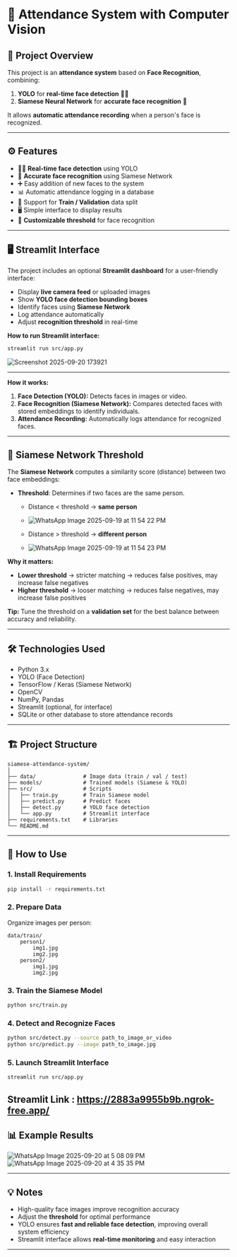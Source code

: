 # 📝 Attendance System with Computer Vision

## 📌 Project Overview

This project is an **attendance system** based on **Face Recognition**, combining:

1. **YOLO** for **real-time face detection** 🕵️‍♂️
2. **Siamese Neural Network** for **accurate face recognition** 🤖

It allows **automatic attendance recording** when a person's face is recognized.

---

## ⚙️ Features

* 🕵️‍♂️ **Real-time face detection** using YOLO
* 🤖 **Accurate face recognition** using Siamese Network
* ➕ Easy addition of new faces to the system
* 📊 Automatic attendance logging in a database
* 🔄 Support for **Train / Validation** data split
* 🖥 Simple interface to display results
* 🎯 **Customizable threshold** for face recognition

---

## 🖥 Streamlit Interface

The project includes an optional **Streamlit dashboard** for a user-friendly interface:

* Display **live camera feed** or uploaded images
* Show **YOLO face detection bounding boxes**
* Identify faces using **Siamese Network**
* Log attendance automatically
* Adjust **recognition threshold** in real-time

**How to run Streamlit interface:**

```bash
streamlit run src/app.py
```
![Screenshot 2025-09-20 173921](https://github.com/user-attachments/assets/af7c5460-b79e-4af3-8a77-63c60ddd291c)

---

**How it works:**

1. **Face Detection (YOLO):** Detects faces in images or video.
2. **Face Recognition (Siamese Network):** Compares detected faces with stored embeddings to identify individuals.
3. **Attendance Recording:** Automatically logs attendance for recognized faces.

---

## 🔧 Siamese Network Threshold

The **Siamese Network** computes a similarity score (distance) between two face embeddings:

* **Threshold**: Determines if two faces are the same person.

  * Distance < threshold → **same person**
  * ![WhatsApp Image 2025-09-19 at 11 54 22 PM](https://github.com/user-attachments/assets/553cd42a-8277-41bf-922c-f8523285c59b)

  * Distance > threshold → **different person**
  * ![WhatsApp Image 2025-09-19 at 11 54 23 PM](https://github.com/user-attachments/assets/3bc2c63b-1d47-44a6-a9dd-e83d438adb6a)


**Why it matters:**

* **Lower threshold** → stricter matching → reduces false positives, may increase false negatives
* **Higher threshold** → looser matching → reduces false negatives, may increase false positives

**Tip:** Tune the threshold on a **validation set** for the best balance between accuracy and reliability.

---

## 🛠 Technologies Used

* Python 3.x
* YOLO (Face Detection)
* TensorFlow / Keras (Siamese Network)
* OpenCV
* NumPy, Pandas
* Streamlit (optional, for interface)
* SQLite or other database to store attendance records

---

## 🏗 Project Structure

```plaintext
siamese-attendance-system/
│
├── data/               # Image data (train / val / test)
├── models/             # Trained models (Siamese & YOLO)
├── src/                # Scripts
│   ├── train.py        # Train Siamese model
│   ├── predict.py      # Predict faces
│   ├── detect.py       # YOLO face detection
│   └── app.py          # Streamlit interface
├── requirements.txt    # Libraries
└── README.md
```

---

## 🚀 How to Use

### 1. Install Requirements

```bash
pip install -r requirements.txt
```

### 2. Prepare Data

Organize images per person:

```plaintext
data/train/
    person1/
        img1.jpg
        img2.jpg
    person2/
        img1.jpg
        img2.jpg
```

### 3. Train the Siamese Model

```bash
python src/train.py
```

### 4. Detect and Recognize Faces

```bash
python src/detect.py --source path_to_image_or_video
python src/predict.py --image path_to_image.jpg
```

### 5. Launch Streamlit Interface

```bash
streamlit run src/app.py
```
Streamlit Link : https://2883a9955b9b.ngrok-free.app/
---

## 📊 Example Results

![WhatsApp Image 2025-09-20 at 5 08 09 PM](https://github.com/user-attachments/assets/dc5d29de-b60e-499a-b77d-26a8b0786d1c)
![WhatsApp Image 2025-09-20 at 4 35 35 PM](https://github.com/user-attachments/assets/a1f3bb34-f4da-4544-86be-5f0c5d62aa7b)

---

## 💡 Notes

* High-quality face images improve recognition accuracy
* Adjust the **threshold** for optimal performance
* YOLO ensures **fast and reliable face detection**, improving overall system efficiency
* Streamlit interface allows **real-time monitoring** and easy interaction

---


